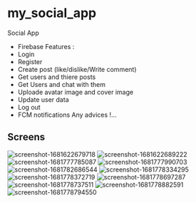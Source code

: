# my_social_app

Social App
- Firebase 
 Features : 
- Login
- Register 
- Create post (like/dislike/Write comment)
- Get users and thiere posts
- Get Users and chat with them
- Uploade avatar image and cover image
- Update user data 
- Log out 
- FCM notifications
 Any advices !…

## Screens

![screenshot-1681622679718](https://user-images.githubusercontent.com/109968682/232646411-9ac30ae5-e49d-4270-a6a2-ba1b548a3667.png)
![screenshot-1681622689222](https://user-images.githubusercontent.com/109968682/232646415-e371e560-98f3-4b8a-9bea-c4b081af06fd.png)
![screenshot-1681777785087](https://user-images.githubusercontent.com/109968682/232646425-7ff43ccc-1023-478a-a0ce-12f190becaeb.png)
![screenshot-1681777990703](https://user-images.githubusercontent.com/109968682/232646448-1501828d-20b7-4643-b770-fe9f378cebee.png)
![screenshot-1681782686544](https://user-images.githubusercontent.com/109968682/232649303-195379d5-936e-4c34-a564-63e234c9acfa.png)
![screenshot-1681778334295](https://user-images.githubusercontent.com/109968682/232649333-bdc4751a-6e62-45a1-b2bd-f1514bbfd008.png)
![screenshot-1681778372719](https://user-images.githubusercontent.com/109968682/232649383-ba78cece-d153-45bc-ace4-a5c9ae83885f.png)
![screenshot-1681778697287](https://user-images.githubusercontent.com/109968682/232649401-0ebe77c9-c9d8-4559-8e1f-97a98deec1c0.png)
![screenshot-1681778737511](https://user-images.githubusercontent.com/109968682/232649428-7566800f-ddb3-4932-8459-3cfe105ebcf2.png)
![screenshot-1681778882591](https://user-images.githubusercontent.com/109968682/232649437-39116ca9-425a-417a-b9b0-eb0e1877c22c.png)
![screenshot-1681778794550](https://user-images.githubusercontent.com/109968682/232649474-f7f5bcc1-4ca6-49cb-baa6-26fe1d4bdb81.png)
